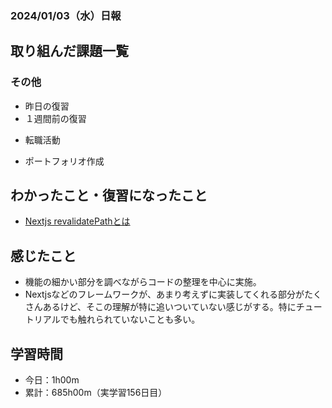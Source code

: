 ### 2024/01/03（水）日報
## 取り組んだ課題一覧

### その他
<!-- - ブログ執筆
  - [【React】簡単なお絵かきアプリでState内のオブジェクト更新について学ぶ](https://zenn.dev/jinku/articles/93c98d547f7695) -->
- 昨日の復習
- １週間前の復習
<!-- - ポートフォリオサイトの作成
  - NotionAPiを使ってブログ記事を取得する -->
- 転職活動
<!-- - Pythonの学習
  - Progate -->
- ポートフォリオ作成

## わかったこと・復習になったこと
  <!-- - [Nextjs App Router におけるMiddlewareの基本](https://www.notion.so/Nextjs-App-Router-Middleware-c27539cabca8454d94d734d3fbbbcf32?pvs=4)（新） -->
- [Nextjs revalidatePathとは](https://www.notion.so/Nextjs-revalidatePath-ffb0602f4c7e4a9b94673a17bc83fccf?pvs=4)

<!-- ## 次やること
- Reactの理解を深める -->

## 感じたこと
- 機能の細かい部分を調べながらコードの整理を中心に実施。
- Nextjsなどのフレームワークが、あまり考えずに実装してくれる部分がたくさんあるけど、そこの理解が特に追いついていない感じがする。特にチュートリアルでも触れられていないことも多い。

## 学習時間
- 今日：1h00m
- 累計：685h00m（実学習156日目）